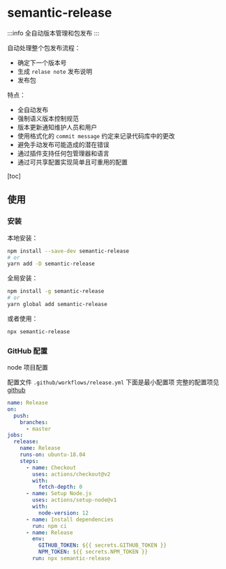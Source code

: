 # semantic-release

:::info
全自动版本管理和包发布
:::

自动处理整个包发布流程：

- 确定下一个版本号
- 生成 `relase note` 发布说明
- 发布包

特点：

- 全自动发布
- 强制语义版本控制规范
- 版本更新通知维护人员和用户
- 使用格式化的 `commit message` 约定来记录代码库中的更改
- 避免手动发布可能造成的潜在错误
- 通过插件支持任何包管理器和语言
- 通过可共享配置实现简单且可重用的配置

[toc]

## 使用

### 安装

本地安装：

```bash
npm install --save-dev semantic-release
# or
yarn add -D semantic-release
```

全局安装：

```bash
npm install -g semantic-release
# or
yarn global add semantic-release
```

或者使用：

```bash
npx semantic-release
```

### GitHub 配置

node 项目配置

配置文件 `.github/workflows/release.yml` 下面是最小配置项
完整的配置项见 [github](https://docs.github.com/en/free-pro-team@latest/actions/learn-github-actions)

```yml
name: Release
on:
  push:
    branches:
      - master
jobs:
  release:
    name: Release
    runs-on: ubuntu-18.04
    steps:
      - name: Checkout
        uses: actions/checkout@v2
        with:
          fetch-depth: 0
      - name: Setup Node.js
        uses: actions/setup-node@v1
        with:
          node-version: 12
      - name: Install dependencies
        run: npm ci
      - name: Release
        env:
          GITHUB_TOKEN: ${{ secrets.GITHUB_TOKEN }}
          NPM_TOKEN: ${{ secrets.NPM_TOKEN }}
        run: npx semantic-release
```
